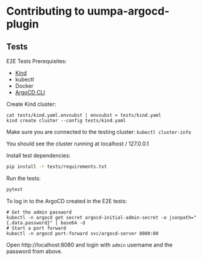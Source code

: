 # Contributing to uumpa-argocd-plugin

## Tests

E2E Tests Prerequisites:

* [Kind](https://kind.sigs.k8s.io/docs/user/quick-start#installing-from-release-binaries)
* kubectl
* Docker
* [ArgoCD CLI](https://argo-cd.readthedocs.io/en/stable/getting_started/#2-download-argo-cd-cli)

Create Kind cluster:

```
cat tests/kind.yaml.envsubst | envsubst > tests/kind.yaml
kind create cluster --config tests/kind.yaml
```

Make sure you are connected to the testing cluster: `kubectl cluster-info`

You should see the cluster running at localhost / 127.0.0.1

Install test dependencies:

```bash
pip install -r tests/requirements.txt
```

Run the tests:

```bash
pytest
```

To log in to the ArgoCD created in the E2E tests:

```
# Get the admin password
kubectl -n argocd get secret argocd-initial-admin-secret -o jsonpath="{.data.password}" | base64 -d
# Start a port forward
kubectl -n argocd port-forward svc/argocd-server 8080:80
```

Open http://localhost:8080 and login with `admin` username and the password from above.
